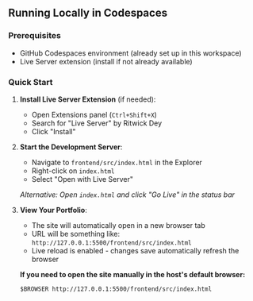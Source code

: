 ## Running Locally in Codespaces

### Prerequisites
- GitHub Codespaces environment (already set up in this workspace)
- Live Server extension (install if not already available)

### Quick Start

1. **Install Live Server Extension** (if needed):
   - Open Extensions panel (`Ctrl+Shift+X`)
   - Search for "Live Server" by Ritwick Dey
   - Click "Install"

2. **Start the Development Server**:
   - Navigate to `frontend/src/index.html` in the Explorer
   - Right-click on `index.html`
   - Select "Open with Live Server"
   
   *Alternative: Open `index.html` and click "Go Live" in the status bar*

3. **View Your Portfolio**:
   - The site will automatically open in a new browser tab
   - URL will be something like: `http://127.0.0.1:5500/frontend/src/index.html`
   - Live reload is enabled - changes save automatically refresh the browser

   **If you need to open the site manually in the host's default browser:**
   ```
   $BROWSER http://127.0.0.1:5500/frontend/src/index.html
   ```